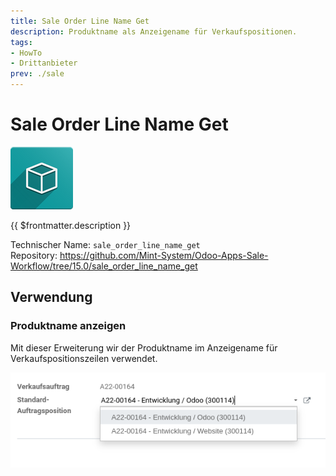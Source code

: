 ```yaml
---
title: Sale Order Line Name Get
description: Produktname als Anzeigename für Verkaufspositionen.
tags:
- HowTo
- Drittanbieter
prev: ./sale
---
```

# Sale Order Line Name Get
![icon_oms_box](attachments/icon_oms_box.png)

{{ $frontmatter.description }}

Technischer Name: `sale_order_line_name_get`\
Repository: <https://github.com/Mint-System/Odoo-Apps-Sale-Workflow/tree/15.0/sale_order_line_name_get>

## Verwendung

### Produktname anzeigen

Mit dieser Erweiterung wir der Produktname im Anzeigename für Verkaufspositionszeilen verwendet.

![](attachments/Sale%20Order%20Line%20Name%20Get.png)